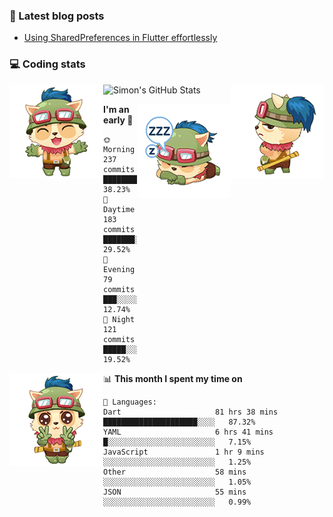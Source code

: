 ### 📘 Latest blog posts

<!-- BLOG-POST-LIST:START -->
- [Using SharedPreferences in Flutter effortlessly](https://dev.to/simonpham/using-sharedpreferences-in-flutter-effortlessly-3e29)
<!-- BLOG-POST-LIST:END -->

### 💻 Coding stats
<img align="right" src="https://raw.githubusercontent.com/simonpham/simonpham/master/assets/images/6kiur.gif" >


<img align="left" src="https://raw.githubusercontent.com/simonpham/simonpham/master/assets/images/5kiur.gif" >

![Simon's GitHub Stats](https://github-readme-stats-blue.vercel.app/api?username=simonpham)

<img align="right" src="https://raw.githubusercontent.com/simonpham/simonpham/master/assets/images/4kiur.gif" >

<!--START_SECTION:waka-->
**I'm an early 🐤** 

```text
🌞 Morning    237 commits    █████████░░░░░░░░░░░░░░░░   38.23% 
🌆 Daytime    183 commits    ███████░░░░░░░░░░░░░░░░░░   29.52% 
🌃 Evening    79 commits     ███░░░░░░░░░░░░░░░░░░░░░░   12.74% 
🌙 Night      121 commits    █████░░░░░░░░░░░░░░░░░░░░   19.52%

```


<img align="left" src="https://raw.githubusercontent.com/simonpham/simonpham/master/assets/images/19kiur.gif" >📊 **This month I spent my time on** 

```text
💬 Languages: 
Dart                     81 hrs 38 mins      █████████████████████░░░░   87.32% 
YAML                     6 hrs 41 mins       █░░░░░░░░░░░░░░░░░░░░░░░░   7.15% 
JavaScript               1 hr 9 mins         ░░░░░░░░░░░░░░░░░░░░░░░░░   1.25% 
Other                    58 mins             ░░░░░░░░░░░░░░░░░░░░░░░░░   1.05% 
JSON                     55 mins             ░░░░░░░░░░░░░░░░░░░░░░░░░   0.99%

```


<!--END_SECTION:waka-->
